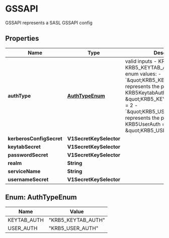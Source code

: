 

# GSSAPI

GSSAPI represents a SASL GSSAPI config

## Properties

Name | Type | Description | Notes
------------ | ------------- | ------------- | -------------
**authType** | [**AuthTypeEnum**](#AuthTypeEnum) | valid inputs - KRB5_USER_AUTH, KRB5_KEYTAB_AUTH  Possible enum values:  - &#x60;\&quot;KRB5_KEYTAB_AUTH\&quot;&#x60; represents the password method KRB5KeytabAuth &#x3D; \&quot;KRB5_KEYTAB_AUTH\&quot; &#x3D; 2  - &#x60;\&quot;KRB5_USER_AUTH\&quot;&#x60; represents the password method KRB5UserAuth &#x3D; \&quot;KRB5_USER_AUTH\&quot; &#x3D; 1 | 
**kerberosConfigSecret** | **V1SecretKeySelector** |  |  [optional]
**keytabSecret** | **V1SecretKeySelector** |  |  [optional]
**passwordSecret** | **V1SecretKeySelector** |  |  [optional]
**realm** | **String** |  | 
**serviceName** | **String** |  | 
**usernameSecret** | **V1SecretKeySelector** |  | 



## Enum: AuthTypeEnum

Name | Value
---- | -----
KEYTAB_AUTH | &quot;KRB5_KEYTAB_AUTH&quot;
USER_AUTH | &quot;KRB5_USER_AUTH&quot;



